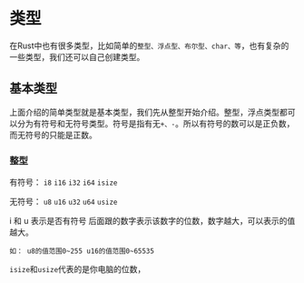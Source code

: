 # 类型
在Rust中也有很多类型，比如简单的`整型、浮点型、布尔型、char、等`，也有复杂的一些类型，我们还可以自己创建类型。

## 基本类型
上面介绍的简单类型就是基本类型，我们先从整型开始介绍。整型，浮点类型都可以分为有符号和无符号类型。符号是指有无`+、-`。所以有符号的数可以是正负数，而无符号的只能是正数。
### 整型
有符号： `i8` `i16` `i32` `i64` `isize`

无符号： `u8` `u16` `u32` `u64` `usize`

i 和 u 表示是否有符号 后面跟的数字表示该数字的位数，数字越大，可以表示的值越大。

`如： u8的值范围0~255 u16的值范围0~65535`

`isize`和`usize`代表的是你电脑的位数，


